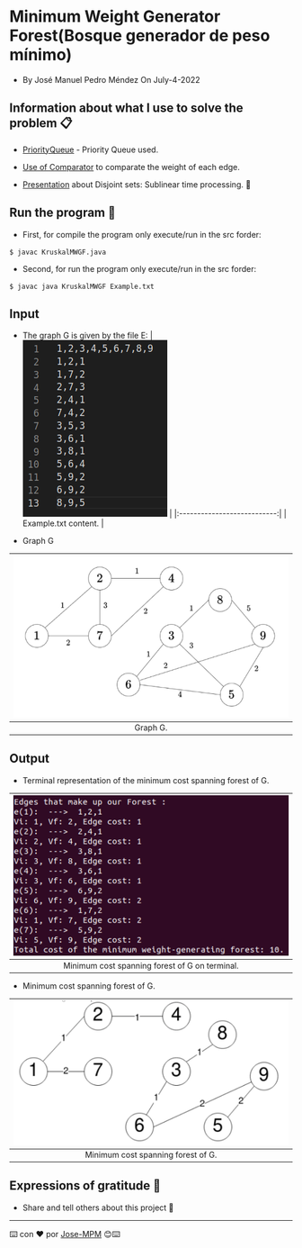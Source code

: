 # Minimum Weight Generator Forest(Bosque generador de peso mínimo)

* By José Manuel Pedro Méndez On July-4-2022

## Information about what I use to solve the problem 📋

* [PriorityQueue](https://www.geeksforgeeks.org/priorityqueue-comparator-method-in-java/) - Priority Queue used.
 

* [Use of Comparator](https://www.geeksforgeeks.org/comparator-interface-jav) to comparate the weight of each edge.

* [Presentation]() about Disjoint sets: Sublinear time processing. 📖


## Run the program 🔧

* First, for compile the program only execute/run in the src forder: 

```
$ javac KruskalMWGF.java
```

* Second, for run the program only execute/run in the src forder: 

```
$ javac java KruskalMWGF Example.txt
```

## Input

* The graph G is given by the file E:
| ![](img/Extxt.png) |
|:---------------------------:|
| Example.txt content. |

* Graph G

| ![](img/ExampleGraph.png) |
|:---------------------------:|
| Graph G. |

## Output

* Terminal representation of the minimum cost spanning forest of G.

| ![](img/ResultGF.png) |
|:---------------------------:|
| Minimum cost spanning forest of G on terminal. |

* Minimum cost spanning forest of G.

| ![](img/MCSF.png) |
|:---------------------------:|
| Minimum cost spanning forest of G. |

## Expressions of gratitude 🎁
* Share and tell others about this project 📢
---
⌨️ con ❤️ por [Jose-MPM](https://github.com/Jose-MPM) 😊⌨️
